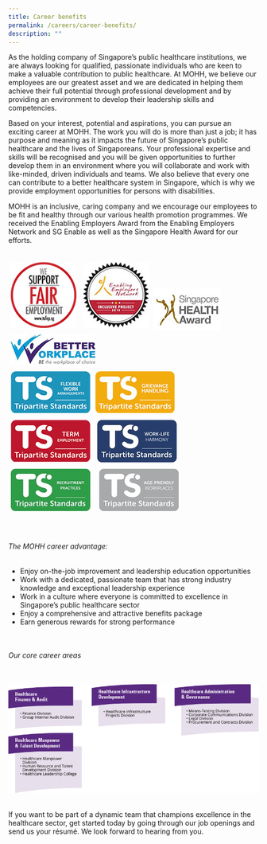 ```yaml
---
title: Career benefits
permalink: /careers/career-benefits/
description: ""
---
```

<div class="internship">
   <p>​​​​As the holding company of Singapore’s public healthcare institutions, we are always looking for qualified, passionate individuals who are keen to make a valuable contribution to public healthcare.  At MOHH, we believe our employees are our greatest asset and we are dedicated in helping them achieve their full potential through professional development and by providing an environment to develop their leadership skills and competencies.</p>
   <p>Based on your interest, potential and aspirations, you can pursue an exciting career at MOHH. The work you will do is more than just a job; it has purpose and meaning as it impacts the future of Singapore’s public healthcare and the lives of Singaporeans.  Your professional expertise and skills will be recognised and you will be given opportunities to further develop them in an environment where you will collaborate and work with like-minded, driven individuals and teams. We also believe that every one can contribute to a better healthcare system in Singapore, which is why we provide employment opportunities for persons with disabilities.</p>
   <p>MOHH is an inclusive, caring company and we encourage our employees to be fit and healthy through our various health promotion programmes.  We received the Enabling Employers Award from the Enabling Employers Network and SG Enable as well as the Singapore Health Award for our efforts.</p>
   <br>
   <img class="awards-logos" alt="Fair Employment" src="/images/our-awards-fair-employment.jpg" style="margin:5px;width:132px;"> 
   <img class="awards-logos" alt="Enabling Employers Network" src="/images/our-awards-enabling-emplyers-network.jpg" style="margin:5px;width:132px;"> 
   <img class="awards-logos" alt="Singapore Health Award" src="/images/our-awards-singapore-health-award.jpg">                     &nbsp; 
   <img class="awards-logos" alt="Better Workplace" src="/images/our-awards-singapore-better-workplace.jpg" style="margin:5px;">
   <br><img class="awards-logos" alt="TAFEP - Flexible work arrangement" src="/images/ts-flexiwork.jpg" style="margin:5px;"><img class="awards-logos" alt="TAFEP - Grievance handling" src="/images/ts-grievance.jpg" style="margin:5px;"><img class="awards-logos" alt="TAFEP - Term Contract" src="/images/ts-termemployment.jpg" style="margin:5px;">
   <img class="awards-logos" src="/images/TS%20WLH%20Logomark.jpg" alt="TAFEP - Work-Life Harmony" style="margin:5px;">
   <img src="/images/TS%20RP%20Logomark.jpg" alt="TAFEP - Recruitment Practices" style="margin:5px;">&nbsp;&nbsp;<img src="/images/TS%20AFP%20Logomark.jpg" alt="TAFEP - Age-Friendly Workplace" style="margin:5px;"><br><br>​​ 
   <h6>The MOHH career advantage:<br></h6>
   <ul>
      <li>Enjoy on-the-job improvement and leadership education opportunities</li>
      <li>Work with a dedicated, passionate team that has strong industry knowledge and exceptional leadership experience</li>
      <li>Work in a culture where everyone is committed to excellence in Singapore’s public healthcare sector</li>
      <li>Enjoy a comprehensive and attractive benefits package</li>
      <li>Earn generous rewards for strong performance</li>
   </ul>
   <p>&nbsp;</p>
   <h6>Our core career areas</h6>
   <br>
   <img alt="MOHH Career Core Areas" src="/images/career-benefits-core-areas(new).gif">
   <br>
   <br>
   <p>If you want to be part of a dynamic team that champions excellence in the healthcare sector, get started today by going through our job openings and send us your résumé.  We look forward to hearing from you.</p>
   <p>​</p>
</div>
